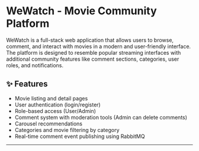 # WeWatch - Movie Community Platform

WeWatch is a full-stack web application that allows users to browse, comment, and interact with movies in a modern and user-friendly interface. The platform is designed to resemble popular streaming interfaces with additional community features like comment sections, categories, user roles, and notifications.

## ✨ Features

- Movie listing and detail pages
- User authentication (login/register)
- Role-based access (User/Admin)
- Comment system with moderation tools (Admin can delete comments)
- Carousel recommendations
- Categories and movie filtering by category
- Real-time comment event publishing using RabbitMQ

---
